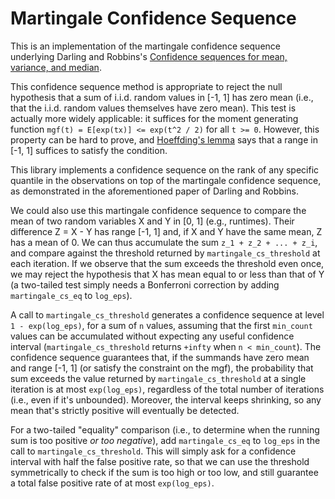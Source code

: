 Martingale Confidence Sequence
==============================

This is an implementation of the martingale confidence sequence
underlying Darling and Robbins's
[Confidence sequences for mean, variance, and median](https://www.ncbi.nlm.nih.gov/pmc/articles/PMC335597/).

This confidence sequence method is appropriate to reject the null
hypothesis that a sum of i.i.d. random values in [-1, 1] has zero mean
(i.e., that the i.i.d. random values themselves have zero mean).  This
test is actually more widely applicable: it suffices for the moment
generating function `mgf(t) = E[exp(tx)] <= exp(t^2 / 2)` for all
`t >= 0`.  However, this property can be hard to prove, and
[Hoeffding's lemma](https://en.wikipedia.org/wiki/Hoeffding%27s_lemma)
says that a range in [-1, 1] suffices to satisfy the condition.

This library implements a confidence sequence on the rank of any
specific quantile in the observations on top of the martingale
confidence sequence, as demonstrated in the aforementioned paper of
Darling and Robbins.

We could also use this martingale confidence sequence to compare the
mean of two random variables X and Y in [0, 1] (e.g., runtimes).
Their difference Z = X - Y has range [-1, 1] and, if X and Y have the
same mean, Z has a mean of 0.  We can thus accumulate the sum `z_1 +
z_2 + ... + z_i`, and compare against the threshold returned by
`martingale_cs_threshold` at each iteration.  If we observe that the
sum exceeds the threshold even once, we may reject the hypothesis that
X has mean equal to or less than that of Y (a two-tailed test simply
needs a Bonferroni correction by adding `martingale_cs_eq` to
`log_eps`).

A call to `martingale_cs_threshold` generates a confidence sequence at
level `1 - exp(log_eps)`, for a sum of `n` values, assuming that the
first `min_count` values can be accumulated without expecting any
useful confidence interval (`martingale_cs_threshold` returns `+infty`
when `n < min_count`).  The confidence sequence guarantees that, if
the summands have zero mean and range [-1, 1] (or satisfy the
constraint on the mgf), the probability that sum exceeds the value
returned by `martingale_cs_threshold` at a single iteration is at most
`exp(log_eps)`, regardless of the total number of iterations (i.e.,
even if it's unbounded).  Moreover, the interval keeps shrinking, so
any mean that's strictly positive will eventually be detected.

For a two-tailed "equality" comparison (i.e., to determine when the
running sum is too positive *or too negative*), add `martingale_cs_eq`
to `log_eps` in the call to `martingale_cs_threshold`.  This will
simply ask for a confidence interval with half the false positive
rate, so that we can use the threshold symmetrically to check if the
sum is too high or too low, and still guarantee a total false positive
rate of at most `exp(log_eps)`.
